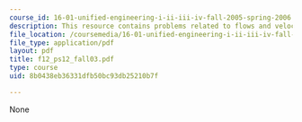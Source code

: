 ```yaml
---
course_id: 16-01-unified-engineering-i-ii-iii-iv-fall-2005-spring-2006
description: This resource contains problems related to flows and velocity fields.
file_location: /coursemedia/16-01-unified-engineering-i-ii-iii-iv-fall-2005-spring-2006/8b0438eb36331dfb50bc93db25210b7f_f12_ps12_fall03.pdf
file_type: application/pdf
layout: pdf
title: f12_ps12_fall03.pdf
type: course
uid: 8b0438eb36331dfb50bc93db25210b7f

---
```

None